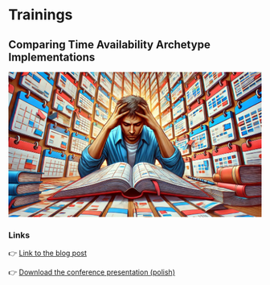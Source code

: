 # Trainings

## Comparing Time Availability Archetype Implementations

![Time Availability Logo](./images/time-availability-logo.webp)

### Links

👉 [Link to the blog post](https://arturwojnar.dev/comparing-time-availability-archetype-implementations-628499efaa28)

👉 <a href="./pdf/Comparing%20Time%20Availability%20Archetype%20Implementations.pdf" title="Download the PDF file" target="_blank" download>Download the conference presentation (polish)</a>